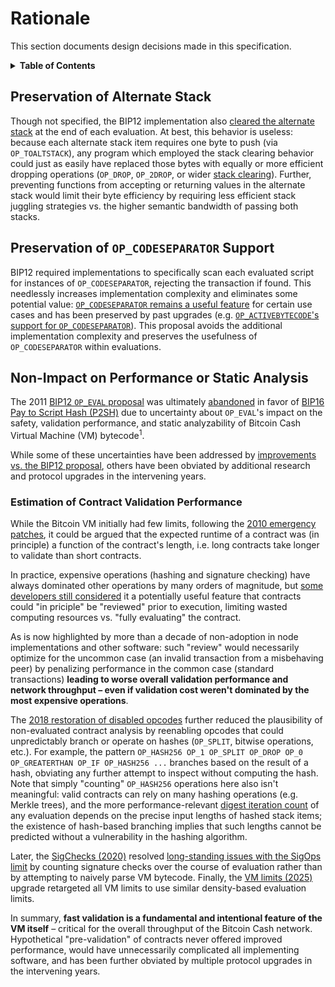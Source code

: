 # Rationale

This section documents design decisions made in this specification.

<details>

<summary><strong>Table of Contents</strong></summary>

- [Rationale](#rationale)
  - [Preservation of Alternate Stack](#preservation-of-alternate-stack)
  - [Preservation of `OP_CODESEPARATOR` Support](#preservation-of-op_codeseparator-support)
  - [Non-Impact on Performance or Static Analysis](#non-impact-on-performance-or-static-analysis)
    - [Estimation of Contract Validation Performance](#estimation-of-contract-validation-performance)

</details>

## Preservation of Alternate Stack

Though not specified, the BIP12 implementation also [cleared the alternate stack](https://github.com/bitcoin/bitcoin/issues/729#issuecomment-3294453) at the end of each evaluation. At best, this behavior is useless: because each alternate stack item requires one byte to push (via `OP_TOALTSTACK`), any program which employed the stack clearing behavior could just as easily have replaced those bytes with equally or more efficient dropping operations (`OP_DROP`, `OP_2DROP`, or wider [stack clearing](https://github.com/bitjson/bch-vm-limits/blob/master/rationale.md#increased-usability-of-multisig-stack-clearing)). Further, preventing functions from accepting or returning values in the alternate stack would limit their byte efficiency by requiring less efficient stack juggling strategies vs. the higher semantic bandwidth of passing both stacks.

## Preservation of `OP_CODESEPARATOR` Support

BIP12 required implementations to specifically scan each evaluated script for instances of `OP_CODESEPARATOR`, rejecting the transaction if found. This needlessly increases implementation complexity and eliminates some potential value: [`OP_CODESEPARATOR` remains a useful feature](https://github.com/bitjson/bch-vm-limits/blob/master/rationale.md#ongoing-value-of-op_codeseparator-operation) for certain use cases and has been preserved by past upgrades (e.g. [`OP_ACTIVEBYTECODE`'s support for `OP_CODESEPARATOR`](https://github.com/bitjson/bch-2022/blob/master/CHIP-2021-02-Add-Native-Introspection-Opcodes.md#op_activebytecode-support-for-op_codeseparator)). This proposal avoids the additional implementation complexity and preserves the usefulness of `OP_CODESEPARATOR` within evaluations.

## Non-Impact on Performance or Static Analysis

The 2011 [BIP12 `OP_EVAL` proposal](https://github.com/bitcoin/bips/blob/master/bip-0012.mediawiki) was ultimately [abandoned](https://web.archive.org/web/20140420092207/https://bitcointalk.org/index.php?topic=46538.0;all#msg2256663) in favor of [BIP16 Pay to Script Hash (P2SH)](https://github.com/bitcoin/bips/blob/master/bip-0016.mediawiki) due to uncertainty about `OP_EVAL`'s impact on the safety, validation performance, and static analyzability of Bitcoin Cash Virtual Machine (VM) bytecode<sup>1</sup>.

While some of these uncertainties have been addressed by [improvements vs. the BIP12 proposal](./alternatives.md#bip12-op_eval), others have been obviated by additional research and protocol upgrades in the intervening years.

### Estimation of Contract Validation Performance

While the Bitcoin VM initially had few limits, following the [2010 emergency patches](https://github.com/bitjson/bch-bigint/blob/master/rationale.md#scenario-never-increase), it could be argued that the expected runtime of a contract was (in principle) a function of the contract's length, i.e. long contracts take longer to validate than short contracts.

In practice, expensive operations (hashing and signature checking) have always dominated other operations by many orders of magnitude, but [some developers still considered](https://web.archive.org/web/20151210171935/https://github.com/bitcoin/bitcoin/issues/729#issuecomment-3283107) it a potentially useful feature that contracts could "in priciple" be "reviewed" prior to execution, limiting wasted computing resources vs. "fully evaluating" the contract.

As is now highlighted by more than a decade of non-adoption in node implementations and other software: such "review" would necessarily optimize for the uncommon case (an invalid transaction from a misbehaving peer) by penalizing performance in the common case (standard transactions) **leading to worse overall validation performance and network throughput – even if validation cost weren't dominated by the most expensive operations**.

The [2018 restoration of disabled opcodes](https://upgradespecs.bitcoincashnode.org/may-2018-reenabled-opcodes/) further reduced the plausibility of non-evaluated contract analysis by reenabling opcodes that could unpredictably branch or operate on hashes (`OP_SPLIT`, bitwise operations, etc.). For example, the pattern `OP_HASH256 OP_1 OP_SPLIT OP_DROP OP_0 OP_GREATERTHAN OP_IF OP_HASH256 ...` branches based on the result of a hash, obviating any further attempt to inspect without computing the hash. Note that simply "counting" `OP_HASH256` operations here also isn't meaningful: valid contracts can rely on many hashing operations (e.g. Merkle trees), and the more performance-relevant [digest iteration count](https://github.com/bitjson/bch-vm-limits/blob/55b9a446eef4932627d387c622ef0fce38ec9512/readme.md#digest-iteration-count) of any evaluation depends on the precise input lengths of hashed stack items; the existence of hash-based branching implies that such lengths cannot be predicted without a vulnerability in the hashing algorithm.

Later, the [SigChecks (2020)](https://upgradespecs.bitcoincashnode.org/2020-05-15-sigchecks/) resolved [long-standing issues with the SigOps limit](https://upgradespecs.bitcoincashnode.org/2020-05-15-sigchecks/#motivation) by counting signature checks over the course of evaluation rather than by attempting to naively parse VM bytecode. Finally, the [VM limits (2025)](https://github.com/bitjson/bch-vm-limits) upgrade retargeted all VM limits to use similar density-based evaluation limits.

In summary, **fast validation is a fundamental and intentional feature of the VM itself** – critical for the overall throughput of the Bitcoin Cash network. Hypothetical "pre-validation" of contracts never offered improved performance, would have unnecessarily complicated all implementing software, and has been further obviated by multiple protocol upgrades in the intervening years.

